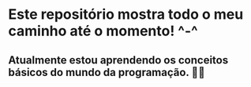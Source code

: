 # Este repositório mostra todo o meu caminho até o momento! ^-^
## Atualmente estou aprendendo os conceitos básicos do mundo da programação. 👩‍💻